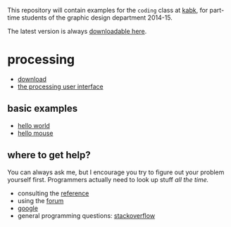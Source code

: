 This repository will contain examples for the `coding` class at [kabk](http://www.kabk.nl), for part-time students of the graphic design department 2014-15.

The latest version is always [downloadable here](https://github.com/freder/kabk-coding/archive/master.zip).

# processing
- [download](https://processing.org/download/?processing)
- [the processing user interface](http://processing.org/tutorials/gettingstarted/)

## basic examples
- [hello world](001/code/s001_hello_world/s001_hello_world.pde)
- [hello mouse](001/code/s002_hello_mouse/s002_hello_mouse.pde)

## where to get help?
You can always ask me, but I encourage you try to figure out your problem yourself first. Programmers actually need to look up stuff *all the time.*
- consulting the [reference](http://processing.org/reference/)
- using the [forum](http://forum.processing.org/)
- [google](http://www.google.com)
- general programming questions: [stackoverflow](http://www.stackoverflow.com)